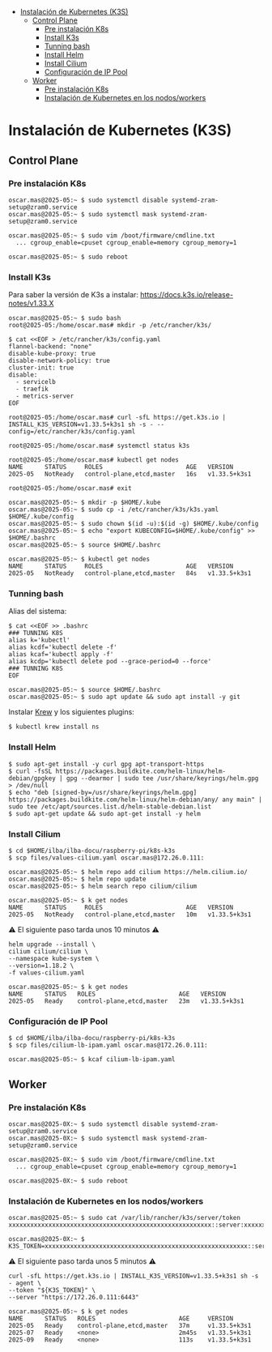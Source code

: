 * [Instalación de Kubernetes (K3S)](#id1)
  * [Control Plane](#id10)
    * [Pre instalación K8s](#id11)
    * [Install K3s](#id12)
    * [Tunning bash](#id13)
    * [Install Helm](#id14)
    * [Install Cilium](#id15)
    * [Configuración de IP Pool](#id16)
  * [Worker](#id50)
    * [Pre instalación K8s](#id51)
    * [Instalación de Kubernetes en los nodos/workers](#id52)


# Instalación de Kubernetes (K3S) <div id='id1' />


## Control Plane <div id='id10' />

### Pre instalación K8s <div id='id11' />

```
oscar.mas@2025-05:~ $ sudo systemctl disable systemd-zram-setup@zram0.service
oscar.mas@2025-05:~ $ sudo systemctl mask systemd-zram-setup@zram0.service

oscar.mas@2025-05:~ $ sudo vim /boot/firmware/cmdline.txt
  ... cgroup_enable=cpuset cgroup_enable=memory cgroup_memory=1

oscar.mas@2025-05:~ $ sudo reboot
```

### Install K3s <div id='id12' />

Para saber la versión de K3s a instalar: https://docs.k3s.io/release-notes/v1.33.X

```
oscar.mas@2025-05:~ $ sudo bash
root@2025-05:/home/oscar.mas# mkdir -p /etc/rancher/k3s/

$ cat <<EOF > /etc/rancher/k3s/config.yaml
flannel-backend: "none"
disable-kube-proxy: true
disable-network-policy: true
cluster-init: true
disable:
  - servicelb
  - traefik
  - metrics-server
EOF

root@2025-05:/home/oscar.mas# curl -sfL https://get.k3s.io | INSTALL_K3S_VERSION=v1.33.5+k3s1 sh -s - --config=/etc/rancher/k3s/config.yaml
```

```
root@2025-05:/home/oscar.mas# systemctl status k3s

root@2025-05:/home/oscar.mas# kubectl get nodes
NAME      STATUS     ROLES                       AGE   VERSION
2025-05   NotReady   control-plane,etcd,master   16s   v1.33.5+k3s1
```

```
root@2025-05:/home/oscar.mas# exit

oscar.mas@2025-05:~ $ mkdir -p $HOME/.kube
oscar.mas@2025-05:~ $ sudo cp -i /etc/rancher/k3s/k3s.yaml $HOME/.kube/config
oscar.mas@2025-05:~ $ sudo chown $(id -u):$(id -g) $HOME/.kube/config
oscar.mas@2025-05:~ $ echo "export KUBECONFIG=$HOME/.kube/config" >> $HOME/.bashrc
oscar.mas@2025-05:~ $ source $HOME/.bashrc

oscar.mas@2025-05:~ $ kubectl get nodes
NAME      STATUS     ROLES                       AGE   VERSION
2025-05   NotReady   control-plane,etcd,master   84s   v1.33.5+k3s1
```

### Tunning bash <div id='id13' />

Alias del sistema:

```
$ cat <<EOF >> .bashrc
### TUNNING K8S
alias k='kubectl'
alias kcdf='kubectl delete -f'
alias kcaf='kubectl apply -f'
alias kcdp='kubectl delete pod --grace-period=0 --force'
### TUNNING K8S
EOF
```

```
oscar.mas@2025-05:~ $ source $HOME/.bashrc
oscar.mas@2025-05:~ $ sudo apt update && sudo apt install -y git
```

Instalar [Krew](https://krew.sigs.k8s.io/docs/user-guide/setup/install/) y los siguientes plugins:

```
$ kubectl krew install ns
```

### Install Helm <div id='id14' />

```
$ sudo apt-get install -y curl gpg apt-transport-https
$ curl -fsSL https://packages.buildkite.com/helm-linux/helm-debian/gpgkey | gpg --dearmor | sudo tee /usr/share/keyrings/helm.gpg > /dev/null
$ echo "deb [signed-by=/usr/share/keyrings/helm.gpg] https://packages.buildkite.com/helm-linux/helm-debian/any/ any main" | sudo tee /etc/apt/sources.list.d/helm-stable-debian.list
$ sudo apt-get update && sudo apt-get install -y helm
```

### Install Cilium <div id='id15' />

```
$ cd $HOME/ilba/ilba-docu/raspberry-pi/k8s-k3s
$ scp files/values-cilium.yaml oscar.mas@172.26.0.111:
```

```
oscar.mas@2025-05:~ $ helm repo add cilium https://helm.cilium.io/
oscar.mas@2025-05:~ $ helm repo update
oscar.mas@2025-05:~ $ helm search repo cilium/cilium
```

```
oscar.mas@2025-05:~ $ k get nodes
NAME      STATUS     ROLES                       AGE   VERSION
2025-05   NotReady   control-plane,etcd,master   10m   v1.33.5+k3s1
```

:warning: El siguiente paso tarda unos 10 minutos :warning:

```
helm upgrade --install \
cilium cilium/cilium \
--namespace kube-system \
--version=1.18.2 \
-f values-cilium.yaml
```

```
oscar.mas@2025-05:~ $ k get nodes
NAME      STATUS   ROLES                       AGE   VERSION
2025-05   Ready    control-plane,etcd,master   23m   v1.33.5+k3s1
```

### Configuración de IP Pool <div id='id16' />

```
$ cd $HOME/ilba/ilba-docu/raspberry-pi/k8s-k3s
$ scp files/cilium-lb-ipam.yaml oscar.mas@172.26.0.111:
```

```
oscar.mas@2025-05:~ $ kcaf cilium-lb-ipam.yaml
```

## Worker <div id='id50' />


### Pre instalación K8s <div id='id51' />

```
oscar.mas@2025-0X:~ $ sudo systemctl disable systemd-zram-setup@zram0.service
oscar.mas@2025-0X:~ $ sudo systemctl mask systemd-zram-setup@zram0.service

oscar.mas@2025-0X:~ $ sudo vim /boot/firmware/cmdline.txt
  ... cgroup_enable=cpuset cgroup_enable=memory cgroup_memory=1

oscar.mas@2025-0X:~ $ sudo reboot
```

### Instalación de Kubernetes en los nodos/workers  <div id='id52' />

```
oscar.mas@2025-05:~ $ sudo cat /var/lib/rancher/k3s/server/token
xxxxxxxxxxxxxxxxxxxxxxxxxxxxxxxxxxxxxxxxxxxxxxxxxxxxxxxx::server:xxxxxxxxxxxxxx
```

```
oscar.mas@2025-0X:~ $ K3S_TOKEN=xxxxxxxxxxxxxxxxxxxxxxxxxxxxxxxxxxxxxxxxxxxxxxxxxxxxxxxx::server:xxxxxxxxxxxxxx
```

:warning: El siguiente paso tarda unos 5 minutos :warning:

```
curl -sfL https://get.k3s.io | INSTALL_K3S_VERSION=v1.33.5+k3s1 sh -s - agent \
--token "${K3S_TOKEN}" \
--server "https://172.26.0.111:6443"
```

```
oscar.mas@2025-05:~ $ k get nodes
NAME      STATUS   ROLES                       AGE     VERSION
2025-05   Ready    control-plane,etcd,master   37m     v1.33.5+k3s1
2025-07   Ready    <none>                      2m45s   v1.33.5+k3s1
2025-09   Ready    <none>                      113s    v1.33.5+k3s1
```